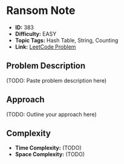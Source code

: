 # Ransom Note

- **ID:** 383
- **Difficulty:** EASY
- **Topic Tags:** Hash Table, String, Counting
- **Link:** [LeetCode Problem](https://leetcode.com/problems/ransom-note/description/)

## Problem Description

(TODO: Paste problem description here)

## Approach

(TODO: Outline your approach here)

## Complexity

- **Time Complexity:** (TODO)
- **Space Complexity:** (TODO)
